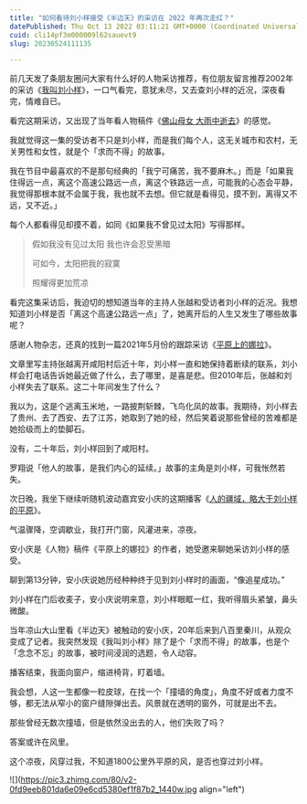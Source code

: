 ```yaml
---
title: "如何看待刘小样接受《半边天》的采访在 2022 年再次走红？"
datePublished: Thu Oct 13 2022 03:11:21 GMT+0000 (Coordinated Universal Time)
cuid: cli14pf3m000009l62sauevt9
slug: 20230524111135

---
```


前几天发了条朋友圈问大家有什么好的人物采访推荐，有位朋友留言推荐2002年的采访《[我叫刘小样](https://www.bilibili.com/video/BV1hf4y1H7HM​www.bilibili.com/video/BV1hf4y1H7HM)》，一口气看完，意犹未尽，又去查刘小样的近况，深夜看完，情难自已。

看完这期采访，又出现了当年看人物稿件《[佛山母女 大雨中逝去](https://www.boyamedia.com/category/detail/6960/)》的感觉。

我就觉得这一集的受访者不只是刘小样，而是我们每个人，这无关城市和农村，无关男性和女性，就是个「求而不得」的故事。

我在节目中最喜欢的不是那句经典的「我宁可痛苦，我不要麻木。」而是「如果我住得远一点，离这个高速公路远一点，离这个铁路远一点，可能我的心态会平静，我觉得那根本就不会属于我，我也就不去想。但它就是看得见，摸不到，离得又不远，又不近。」

每个人都看得见却摸不着，如同《如果我不曾见过太阳》写得那样。

> 假如我没有见过太阳 我也许会忍受黑暗
> 
> 可如今，太阳把我的寂寞
> 
> 照耀得更加荒凉

看完这集采访后，我迫切的想知道当年的主持人张越和受访者刘小样的近况。我想知道刘小样是否「离这个高速公路远一点」了，她离开后的人生又发生了哪些故事呢？

感谢人物杂志，还真的找到一篇2021年5月份的跟踪采访《[平原上的娜拉](https://mp.weixin.qq.com/s/aGLE93s5vgyWDletOnmqRQ)》。

文章里写主持张越离开咸阳村后近十年，刘小样一直和她保持着断续的联系，刘小样会打电话告诉她最近做了什么，去了哪里，是喜是悲。但2010年后，张越和刘小样失去了联系。这二十年间发生了什么？

我以为，这是个逃离玉米地，一路披荆斩棘，飞鸟化凤的故事。我期待，刘小样去了贵州、去了西安、去了江苏，她取到了她的经，然后笑着说那些曾经的苦难都是她拾级而上的垫脚石。

没有，二十年后，刘小样回到了咸阳村。

罗翔说「他人的故事，是我们内心的延续。」故事的主角是刘小样，可我怅然若失。

次日晚，我坐下继续听随机波动嘉宾安小庆的这期播客《[人的疆域，略大于刘小样的平原](https://www.xiaoyuzhoufm.com/episode/60b703f7f38bcf7d331bad10)》。

气温骤降，空调歇业，我打开门窗，风灌进来，凉夜。

安小庆是《人物》稿件《平原上的娜拉》的作者，她受邀来聊她采访刘小样的感受。

聊到第13分钟，安小庆说她历经种种终于见到刘小样时的画面，“像追星成功。”

刘小样在门后收麦子，安小庆说明来意，刘小样眼眶一红，我听得眉头紧皱，鼻头微酸。

当年凉山大山里看《半边天》被触动的安小庆，20年后来到八百里秦川，从观众变成了记者。我突然发现《我叫刘小样》除了是个「求而不得」的故事，也是个「念念不忘」的故事，被时间浸润的选题，令人动容。

播客结束，我面向窗户，缩进椅背，盯着墙。

我会想，人这一生都像一粒皮球，在找一个「撞墙的角度」，角度不好或者力度不够，都无法从窄小的窗户缝隙弹出去。风景就在透明的窗外，可就是出不去。

那些曾经无数次撞墙，但是依然没出去的人，他们失败了吗？

答案或许在风里。

这个凉夜，风穿过我，不知道1800公里外平原的风，是否也穿过刘小样。

![](https://pic3.zhimg.com/80/v2-0fd9eeb801da6e09e6cd5380ef1f87b2_1440w.jpg align="left")